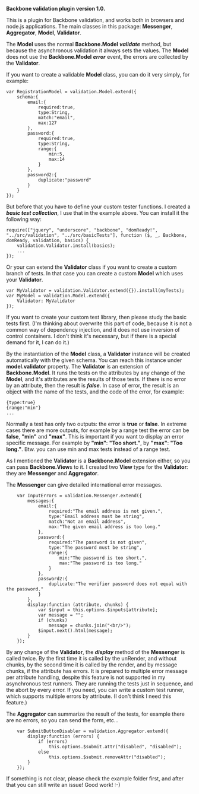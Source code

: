 **Backbone validation plugin 
version 1.0.**

This is a plugin for Backbone validation, and works both in browsers and node.js applications. The main classes in this package: **Messenger**, **Aggregator**, **Model**, **Validator**.

The **Model** uses the normal **Backbone.Model** ***validate*** method, but because the asynchronous validation it always sets the values. The **Model** does not use the **Backbone.Model** ***error*** event, the errors are collected by the **Validator**.

If you want to create a validable **Model** class, you can do it very simply, for example:

    var RegistrationModel = validation.Model.extend({
        schema:{
            email:{
                required:true,
                type:String,
                match:"email",
                max:127
            },
            password:{
                required:true,
                type:String,
                range:{
                    min:5,
                    max:14
                }
            },
            password2:{
                duplicate:"password"
            }
        }
    });

But before that you have to define your custom tester functions. I created a ***basic test collection***, I use that in the example above. You can install it the following way:

    require(["jquery", "underscore", "backbone", "domReady!", "../src/validation", "../src/basicTests"], function ($, _, Backbone, domReady, validation, basics) {
        validation.Validator.install(basics);
        ...
    });

Or your can extend the **Validator** class if you want to create a custom branch of tests. In that case you can create a custom **Model** which uses your **Validator**.

    var MyValidator = validation.Validator.extend({}).install(myTests);
    var MyModel = validation.Model.extend({
        Validator: MyValidator
    });

If you want to create your custom test library, then please study the basic tests first. (I'm thinking about overwrite this part of code, because it is not a common way of dependency injection, and it does not use inversion of control containers. I don't think it's necessary, but if there is a special demand for it, I can do it.)


By the instantiation of the **Model** class, a **Validator** instance will be created automatically with the given schema. You can reach this instance under **model.validator** property. The **Validator** is an extension of **Backbone.Model**. It runs the tests on the attributes by any change of the **Model**, and it's attributes are the results of those tests. If there is no error by an attribute, then the result is ***false***. In case of error, the result is an object with the name of the tests, and the code of the error, for example:

    {type:true}
    {range:"min"}
    ...

Normally a test has only two outputs: the error is **true** or **false**. In extreme cases there are more outputs, for example by a range test the error can be **false**, **"min"** and **"max"**. This is important if you want to display an error specific message. For example by **"min"**: **"Too short."**, by **"max"**: **"Too long."**. Btw. you can use min and max tests instead of a range test.

As I mentioned the **Validator** is a **Backbone.Model** extension either, so you can pass **Backbone.View**s to it. I created two **View** type for the **Validator**: they are **Messenger** and **Aggregator**.

The **Messenger** can give detailed international error messages.

        var InputErrors = validation.Messenger.extend({
            messages:{
                email:{
                    required:"The email address is not given.",
                    type:"Email address must be string",
                    match:"Not an email address",
                    max:"The given email address is too long."
                },
                password:{
                    required:"The password is not given",
                    type:"The password must be string",
                    range:{
                        min:"The password is too short.",
                        max:"The password is too long."
                    }
                },
                password2:{
                    duplicate:"The verifier password does not equal with the password."
                }
            },
            display:function (attribute, chunks) {
                var $input = this.options.$inputs[attribute];
                var message = "";
                if (chunks)
                    message = chunks.join("<br/>");
                $input.next().html(message);
            }
        });

By any change of the **Validator**, the ***display*** method of the **Messenger** is called twice. By the first time it is called by the unRender, and without chunks, by the second time it is called by the render, and by message chunks, if the attribute has errors. It is prepared to multiple error message per attribute handling, despite this feature is not supported in my asynchronous test runners. They are running the tests just in sequence, and the abort by every error. If you need, you can write a custom test runner, which supports multiple errors by attribute. (I don't think I need this feature.)

The **Aggregator** can summarize the result of the tests, for example there are no errors, so you can send the form, etc...

        var SubmitButtonDisabler = validation.Aggregator.extend({
            display:function (errors) {
                if (errors)
                    this.options.$submit.attr("disabled", "disabled");
                else
                    this.options.$submit.removeAttr("disabled");
            }
        });

If something is not clear, please check the example folder first, and after that you can still write an issue! Good work! :-)